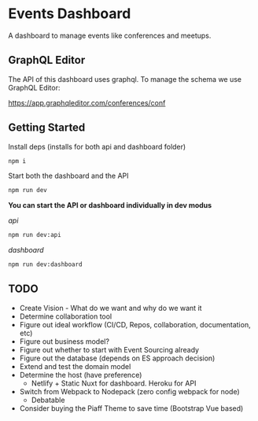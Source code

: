 # Events Dashboard

A dashboard to manage events like conferences and meetups.

## GraphQL Editor

The API of this dashboard uses graphql. To manage the schema we use GraphQL Editor:

https://app.graphqleditor.com/conferences/conf

## Getting Started

Install deps (installs for both api and dashboard folder)

```bash
npm i
```

Start both the dashboard and the API

```bash
npm run dev
```

**You can start the API or dashboard individually in dev modus**

*api*
```bash
npm run dev:api
```

*dashboard*
```bash
npm run dev:dashboard
```

## TODO

- Create Vision - What do we want and why do we want it
- Determine collaboration tool
- Figure out ideal workflow (CI/CD, Repos, collaboration, documentation, etc)
- Figure out business model?
- Figure out whether to start with Event Sourcing already
- Figure out the database (depends on ES approach decision)
- Extend and test the domain model
- Determine the host (have preference)
    - Netlify + Static Nuxt for dashboard. Heroku for API
- Switch from Webpack to Nodepack (zero config webpack for node)
    - Debatable
- Consider buying the Piaff Theme to save time (Bootstrap Vue based)
